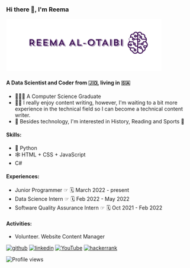 ### Hi there 👋, I'm Reema

   ![Data Scientist and Coder](https://github.com/reemaalotaibi/reemaalotaibi/blob/main/banner.png)

#### A Data Scientist and Coder from 🇯🇴, living in 🇸🇦

* 👩🏻‍💻 A Computer Science Graduate 
* ✍🏼 I really enjoy content writing, however, I'm waiting to a bit more experience in the technical field so I can become a technical content writer.
* 📖 Besides technology, I'm interested in History, Reading and Sports 🏀

#### Skills: 

* 🐍 Python
* 🕸 HTML + CSS + JavaScript
* C# 

#### Experiences:
* Junior Programmer ☞ 🗓 March 2022  - present
* Data Science Intern ☞ 🗓 Feb 2022  - May 2022
* Software Quality Assurance Intern ☞ 🗓 Oct 2021 - Feb 2022

#### Activities:
* Volunteer. Website Content Manager


[<img src='https://cdn.jsdelivr.net/npm/simple-icons@3.0.1/icons/github.svg' alt='github' height='40'>](https://github.com/reemaalotaibi)  [<img src='https://cdn.jsdelivr.net/npm/simple-icons@3.0.1/icons/linkedin.svg' alt='linkedin' height='40'>](https://www.linkedin.com/in/reemaalotaibi/)  [<img src='https://cdn.jsdelivr.net/npm/simple-icons@3.0.1/icons/youtube.svg' alt='YouTube' height='40'>](https://www.youtube.com/channel/UC8wLUgxJjHTwa9-OM6OjBcA/playlists)  [<img src='https://cdn.jsdelivr.net/npm/simple-icons@3.0.1/icons/hackerrank.svg' alt='hackerrank' height='40'>](https://www.hackerrank.com/reemaalotaibi)  


![Profile views](https://gpvc.arturio.dev/reemaalotaibi)  
